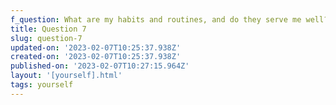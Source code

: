 ```yaml
---
f_question: What are my habits and routines, and do they serve me well?
title: Question 7
slug: question-7
updated-on: '2023-02-07T10:25:37.938Z'
created-on: '2023-02-07T10:25:37.938Z'
published-on: '2023-02-07T10:27:15.964Z'
layout: '[yourself].html'
tags: yourself
---
```



